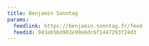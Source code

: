 ```yaml
---
title: Benjamin Sonntag
params:
  feedlink: https://benjamin.sonntag.fr/feed
  feedid: 943ab5bd903e99e6dc6f1447293f24d3
---
```

